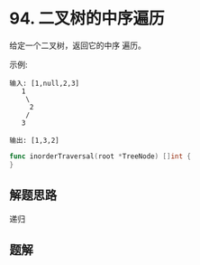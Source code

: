# 94. 二叉树的中序遍历
给定一个二叉树，返回它的中序 遍历。

示例:
```
输入: [1,null,2,3]
   1
    \
     2
    /
   3

输出: [1,3,2]
```

```go
func inorderTraversal(root *TreeNode) []int {
}
```

## 解题思路
递归

## 题解

```go


```

